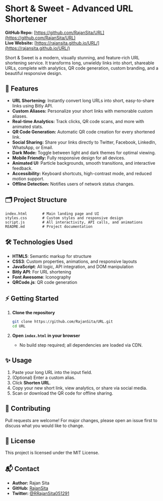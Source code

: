 # Short & Sweet - Advanced URL Shortener

**GitHub Repo:** [https://github.com/RajanSita/URL](https://github.com/RajanSita/URL)  
**Live Website:** [https://rajansita.github.io/URL/](https://rajansita.github.io/URL/)

Short & Sweet is a modern, visually stunning, and feature-rich URL shortening service. It transforms long, unwieldy links into short, shareable URLs, complete with analytics, QR code generation, custom branding, and a beautiful responsive design.

## 🚀 Features

- **URL Shortening:** Instantly convert long URLs into short, easy-to-share links using Bitly API.
- **Custom Aliases:** Personalize your short links with memorable custom aliases.
- **Real-time Analytics:** Track clicks, QR code scans, and more with animated stats.
- **QR Code Generation:** Automatic QR code creation for every shortened link.
- **Social Sharing:** Share your links directly to Twitter, Facebook, LinkedIn, WhatsApp, or Email.
- **Dark Mode:** Toggle between light and dark themes for optimal viewing.
- **Mobile Friendly:** Fully responsive design for all devices.
- **Animated UI:** Particle backgrounds, smooth transitions, and interactive feedback.
- **Accessibility:** Keyboard shortcuts, high-contrast mode, and reduced motion support.
- **Offline Detection:** Notifies users of network status changes.

## 🗂️ Project Structure

```
index.html       # Main landing page and UI
styles.css       # Custom styles and responsive design
script.js        # All interactivity, API calls, and animations
README.md        # Project documentation
```

## 🛠️ Technologies Used

- **HTML5**: Semantic markup for structure
- **CSS3**: Custom properties, animations, and responsive layouts
- **JavaScript**: All logic, API integration, and DOM manipulation
- **Bitly API**: For URL shortening
- **Font Awesome**: Iconography
- **QRCode.js**: QR code generation

## ⚡ Getting Started

1. **Clone the repository**
    ```bash
    git clone https://github.com/RajanSita/URL.git
    cd URL
    ```

2. **Open `index.html` in your browser**
    - No build step required; all dependencies are loaded via CDN.

## ✨ Usage

1. Paste your long URL into the input field.
2. (Optional) Enter a custom alias.
3. Click **Shorten URL**.
4. Copy your new short link, view analytics, or share via social media.
5. Scan or download the QR code for offline sharing.

## 🤝 Contributing

Pull requests are welcome! For major changes, please open an issue first to discuss what you would like to change.

## 📄 License

This project is licensed under the MIT License.

## 📬 Contact

- **Author:** Rajan Sita
- **GitHub:** [RajanSita](https://github.com/RajanSita)
- **Twitter:** [@RRajanSita051291](https://x.com/RajanSita051291)